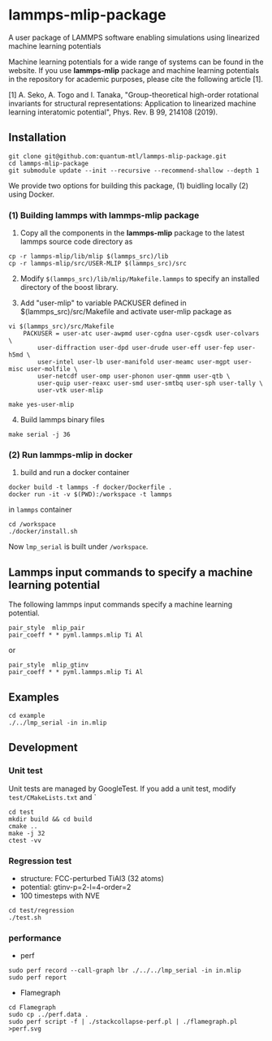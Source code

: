 # lammps-mlip-package
A user package of LAMMPS software enabling simulations using linearized machine learning potentials

Machine learning potentials for a wide range of systems can be found in the website. If you use **lammps-mlip** package and machine learning potentials in the repository for academic purposes, please cite the following article [1].

[1] A. Seko, A. Togo and I. Tanaka, "Group-theoretical high-order rotational invariants for structural representations: Application to linearized machine learning interatomic potential", Phys. Rev. B 99, 214108 (2019).

## Installation
```shell
git clone git@github.com:quantum-mtl/lammps-mlip-package.git
cd lammps-mlip-package
git submodule update --init --recursive --recommend-shallow --depth 1 
```

We provide two options for building this package, (1) buidling locally (2) using Docker.

### (1) Building lammps with lammps-mlip package

1. Copy all the components in the **lammps-mlip** package to the latest lammps source code directory as
```shell
cp -r lammps-mlip/lib/mlip $(lammps_src)/lib
cp -r lammps-mlip/src/USER-MLIP $(lammps_src)/src
```
2. Modify `$(lammps_src)/lib/mlip/Makefile.lammps` to specify an installed directory of the boost library.

3. Add "user-mlip" to variable PACKUSER defined in $(lammps_src)/src/Makefile and activate user-mlip package as
```shell
vi $(lammps_src)/src/Makefile
    PACKUSER = user-atc user-awpmd user-cgdna user-cgsdk user-colvars \
        user-diffraction user-dpd user-drude user-eff user-fep user-h5md \
        user-intel user-lb user-manifold user-meamc user-mgpt user-misc user-molfile \
        user-netcdf user-omp user-phonon user-qmmm user-qtb \
        user-quip user-reaxc user-smd user-smtbq user-sph user-tally \
        user-vtk user-mlip

make yes-user-mlip
```
4. Build lammps binary files
```shell
make serial -j 36
```

### (2) Run lammps-mlip in docker
1. build and run a docker container
```shell
docker build -t lammps -f docker/Dockerfile .
docker run -it -v $(PWD):/workspace -t lammps
```

in `lammps` container
```
cd /workspace
./docker/install.sh
```
Now `lmp_serial` is built under `/workspace`.


## Lammps input commands to specify a machine learning potential

The following lammps input commands specify a machine learning potential.
```
pair_style  mlip_pair
pair_coeff * * pyml.lammps.mlip Ti Al    
```
or
```
pair_style  mlip_gtinv
pair_coeff * * pyml.lammps.mlip Ti Al    
```

## Examples
```
cd example
./../lmp_serial -in in.mlip
```

## Development

### Unit test
Unit tests are managed by GoogleTest.
If you add a unit test, modify `test/CMakeLists.txt` and `
```
cd test
mkdir build && cd build
cmake ..
make -j 32
ctest -vv
```

### Regression test
- structure: FCC-perturbed TiAl3 (32 atoms)
- potential: gtinv-p=2-l=4-order=2
- 100 timesteps with NVE

```
cd test/regression
./test.sh
```

### performance
- perf
```
sudo perf record --call-graph lbr ./../../lmp_serial -in in.mlip
sudo perf report
```

- Flamegraph
```
cd Flamegraph
sudo cp ../perf.data .
sudo perf script -f | ./stackcollapse-perf.pl | ./flamegraph.pl >perf.svg
```
